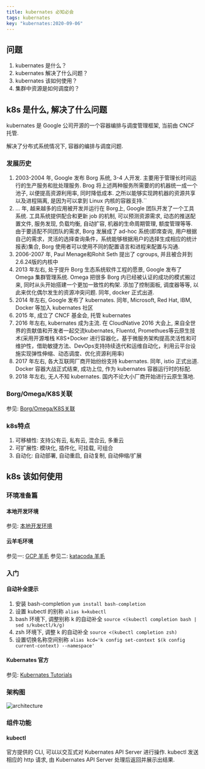 ```yaml
---
title: kubernates 必知必会
tags: kubernates
key: "kubernates:2020-09-06"
---
```


## 问题

1. kubernates 是什么？
2. kubernates 解决了什么问题？
3. kubernates 该如何使用？
5. 集群中资源是如何调度的？

## k8s 是什么, 解决了什么问题

kubernates 是 Google 公司开源的一个容器编排与调度管理框架, 当前由 CNCF 托管. 

解决了分布式系统情况下, 容器的编排与调度问题.

### 发展历史

1. 2003-2004 年, Google 发布 Borg 系统, 3-4 人开发.  主要用于管理长时间运行的生产服务和批处理服务. Brog 将上述两种服务所需要的的机器统一成一个池子, 以便提高资源利用率, 同时降低成本. 之所以能够实现跨机器的资源共享以及进程隔离, 是因为可以拿到 Linux 内核的容器支持.``
2. ... 年, 越来越多的应用被开发并运行在 Borg上, Google 团队开发了一个工具系统. 工具系统提供配合和更新 job 的机制, 可以预测资源需求, 动态的推送配置文件, 服务发现, 负载均衡, 自动扩容, 机器的生命周期管理, 额度管理等等. 由于要适配不同团队的需求, Borg 发展成了 ad-hoc 系统(即席查询, 用户根据自己的需求，灵活的选择查询条件，系统能够根据用户的选择生成相应的统计报表)集合, Borg 使用者可以使用不同的配置语言和进程来配置与沟通.
3. 2006-2007 年, Paul Menage和Rohit Seth 提出了 cgroups, 并且被合并到2.6.24版的内核中
4. 2013 年左右, 处于提升 Borg 生态系统软件工程的愿景, Google 发布了 Omega 集群管理系统. Omega 把很多 Borg 内已经被认证的成功的模式搬过来, 同时从头开始搭建一个更加一致性的构架. 添加了控制面板, 调度器等等, 以此来优化偶尔发生的资源冲突问题.  同年, docker 正式出道.
5. 2014 年左右, Google 发布了 kubernates. 同年, Microsoft, Red Hat, IBM, Docker 等加入 kubernates 社区
6. 2015 年, 成立了 CNCF 基金会, 托管 kubernates
7. 2016 年左右, kubernates 成为主流. 在 CloudNative 2016 大会上, 来自全世界的贡献值和开发者一起交流kubernates, Fluentd, Promethues等云原生技术(采用开源堆栈 K8S+Docker 进行容器化，基于微服务架构提高灵活性和可维护性，借助敏捷方法、DevOps支持持续迭代和运维自动化，利用云平台设施实现弹性伸缩、动态调度、优化资源利用率)
8. 2017 年左右, 各大互联网厂商开始纷纷支持 kubernates. 同年, istio 正式出道. Docker 容器大战正式结束, 成功上位, 作为 kubernates 容器运行时的标配.
9. 2018 年左右, 无人不知 kubernates. 国内不论大小厂商开始进行云原生落地.

### Borg/Omega/K8S关联

参见: [Borg/Omega/K8S关联](https://queue.acm.org/detail.cfm?id=2898444)

### k8s特点

1. 可移植性: 支持公有云, 私有云, 混合云, 多重云
2. 可扩展性: 模块化, 插件化, 可挂载, 可组合
3. 自动化: 自动部署, 自动重启, 自动复制, 自动伸缩/扩展



## k8s 该如何使用

### 环境准备篇

#### 本地开发环境
参见: [本地开发环境](https://github.com/chaimch/k8s-for-docker-desktop)

#### 云羊毛环境
参见一: [GCP 羊毛](https://console.cloud.google.com/freetrial)
参见二: [katacoda 羊毛](https://katacoda.com/learn)

### 入门

#### 自动补全提示
1. 安装 bash-completion `yum install bash-completion`
2. 设置 kubectl 的别称 `alias k=kubectl`
3. bash 环境下, 调整别称 k 的自动补全 `source <(kubectl completion bash | sed s/kubectl/k/g)`
4. zsh 环境下, 调整 k 的自动补全 `source <(kubectl completion zsh)`
5. 设置切换名称空间别称 `alias kcd='k config set-context $(k config current-context) --namespace'`

#### Kubernates 官方
参见: [Kubernates Tutorials](https://kubernetes.io/docs/tutorials/kubernetes-basics/)

### 架构图
![architecture](https://cdn.jsdelivr.net/gh/chaimch/FigureBed@master/uPic/architecture.png)

### 组件功能

#### kubectl
官方提供的 CLI, 可以以交互式对 Kubernates API Server 进行操作. kubectl 发送相应的 http 请求, 由 Kubernates API Server 处理后返回并展示出结果.

